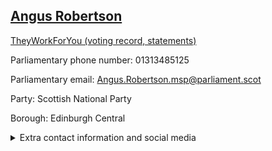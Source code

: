 ## <a href="https://www.parliament.scot/msps/current-and-previous-msps/angus-robertson">Angus Robertson</a>

<a href="https://www.theyworkforyou.com/mp/11189/angus_robertson">TheyWorkForYou (voting record, statements)</a> 

Parliamentary phone number: 01313485125 

Parliamentary email: Angus.Robertson.msp@parliament.scot 

Party: Scottish National Party 

Borough: Edinburgh Central 

<details><summary>Extra contact information and social media</summary> 
<li>Parliamentary address: The Scottish Parliament, EH99 1SP, Edinburgh</li>
<li>Local office address: 7-9 Blackfriars Street, Edinburgh, EH1 1NB</li>
<li>Local office phone number: 01316051947</li>
<li>Twitter: @AngusRobertson</li>
<li>Facebook: https://www.facebook.com/AngusSCRobertson</li>
<li>Website: angusrobertson.scot</li>
</details>